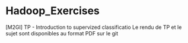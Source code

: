# Hadoop_Exercises
[M2GI] TP - Introduction to supervized classificatio
Le rendu de TP et le sujet sont disponibles au format PDF sur le git
